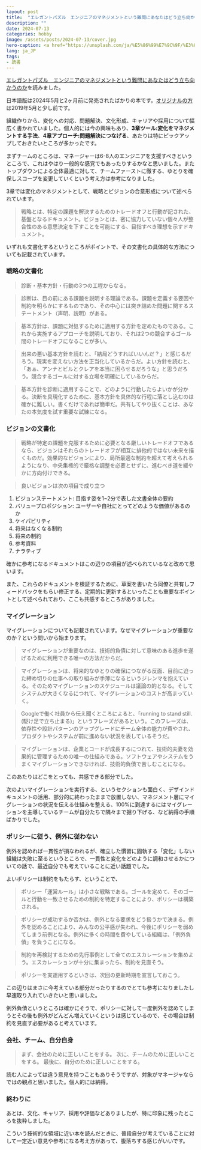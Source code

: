 ```yaml
---
layout: post
title:  "エレガントパズル　エンジニアのマネジメントという難問にあなたはどう立ち向かうのかを読みました"
description: ""
date: 2024-07-13
categories: hobby
image: /assets/posts/2024-07-13/cover.jpg
hero-caption: <a href="https://unsplash.com/ja/%E5%86%99%E7%9C%9F/%E3%83%86%E3%83%BC%E3%83%96%E3%83%AB%E3%81%AE%E4%B8%8A%E3%81%AB%E7%A9%8D%E3%81%BE%E3%82%8C%E3%81%9F%E9%9D%92%E3%81%84%E3%83%91%E3%82%BA%E3%83%AB%E3%81%AE%E3%83%94%E3%83%BC%E3%82%B9-W0YSKWCKDS8?utm_content=creditCopyText&utm_medium=referral&utm_source=unsplash">Unsplash</a>の<a href="https://unsplash.com/ja/@pixelesse?utm_content=creditCopyText&utm_medium=referral&utm_source=unsplash">Ksenia</a>が撮影した写真
lang: ja_JP
tags:
- 読書
---
```


[エレガントパズル　エンジニアのマネジメントという難問にあなたはどう立ち向かうのか](https://amzn.asia/d/0b7jF4Jj)を読みました。

日本語版は2024年5月と2ヶ月前に発売されたばかりの本です。[オリジナルの方](https://amzn.asia/d/030mVEME)は2019年5月と少し前です。

組織作りから、変化への対応、問題解決、文化形成、キャリアや採用について幅広く書かれていました。個人的には今の興味もあり、**3章ツール:変化をマネジメントする手法**、**4章アプローチ:問題解決につなげる**、あたりは特にピックアップしておきたいところが多かったです。

まずチームのところは、マネージャーは6-8人のエンジニアを支援すべきというところで、これはやはり一般的な感覚でもあったりするかなと思いました。またトップダウンによる全体最適に対して、チームファーストに徹する、ゆとりを確保しスコープを変更していくという考え方は参考になりました。

3章では変化のマネジメントとして、戦略とビジョンの合意形成について述べられています。

> 戦略とは、特定の課題を解決するためのトレードオフと行動が記された、基盤となるドキュメント。ビジョンとは、密に協力していない個々人が整合性のある意思決定を下すことを可能にする、目指すべき理想を示すドキュメント。

いずれも文書化するというところがポイントで、その文書化の具体的な方法についても記載されています。

### 戦略の文書化

> 診断・基本方針・行動の3つの工程からなる。

> 診断は、目の前にある課題を説明する理論である。課題を定義する要因や制約を明らかにするものであり、その中心には突き詰めた問題に関するステートメント（声明、説明）がある。

> 基本方針は、課題に対処するために適用する方針を定めたものである。これから実施するアプローチを説明しており、それは2つの競合するゴール間のトレードオフになることが多い。

> 出来の悪い基本方針を読むと、「結局どうすればいいんだ？」と感じるだろう。現実を変えない方法を正当化しているからだ。よい方針を読むと、「あぁ、アンナとビルとクレアを本当に困らせるだろうな」と思うだろう。競合するゴールに対する立場を明確にしているからだ。

> 基本方針を診断に適用することで、どのように行動したらよいかが分かる。決断を具現化するために、基本方針を具体的な行程に落とし込むのは確かに難しい。書くだけであれば簡単だ。共有してやり抜くことは、あなたの本気度を試す重要な試練になる。

### ビジョンの文書化

> 戦略が特定の課題を克服するために必要となる厳しいトレードオフであるなら、ビジョンはそれらのトレードオフが相互に排他的ではない未来を描くものだ。効果的なビジョンにより、局所最適な制約を超えて考えられるようになり、中央集権的で厳格な調整を必要とせずに、進むべき道を緩やかに方向付けできる。

> 良いビジョンは次の項目で成り立つ

1. ビジョンステートメント: 目指す姿を1~2分で表した文書全体の要約
2. バリュープロポジション: ユーザーや自社にとってどのような価値があるのか
3. ケイパビリティ
4. 将来はなくなる制約
5. 将来の制約
6. 参考資料
7. ナラティブ

確かに参考になるドキュメントはこの辺りの項目が述べられているなと改めて思います。

また、これらのドキュメントを検証するために、草案を書いたら同僚と共有しフィードバックをもらい修正する、定期的に更新するといったことも重要なポイントとして述べられており、ここも共感するところがありました。

### マイグレーション

マイグレーションについても記載されています。なぜマイグレーションが重要なのか？という問いから始まります。

> マイグレーションが重要なのは、技術的負債に対して意味のある進歩を遂げるために利用できる唯一の方法だからだ。

> マイグレーションは、将来的なゆとりの確保につながる反面、目前に迫った締め切りの仕事への取り組みが手薄になるというジレンマを抱えている。そのためマイグレーションのスケジュールは議論の的となる。そしてシステムが大きくなるにつれて、マイグレーションのコストが高まっていく。

> Googleで働く社員から伝え聞くところによると、「running to stand still. (駆け足で立ち止まる)」というフレーズがあるという。このフレーズは、依存性や設計パターンのアップグレードにチーム全体の能力が費やされ、プロダクトやシステムが前に進めない状況を表しているそうだ。

> マイグレーションは、企業とコードが成長するにつれて、技術的夫妻を効果的に管理するための唯一の仕組みである。ソフトウェアやシステムをうまくマイグレーションできなければ、技術的負債で苦しむことになる。

このあたりはどこをとっても、共感できる部分でした。

次のよいマイグレーションを実行する、というセクションも面白く、デザインドキュメントの活用、部分的に終わったままで放置しない、マネジメント層にマイグレーションの状況を伝える仕組みを整える、100%に到達するにはマイグレーションを主導しているチームが自分たちで隅々まで掘り下げる、など納得の手順ばかりでした。

### ポリシーに従う、例外に従わない

例外を認めれば一貫性が損なわれるが、確立した慣習に固執する「変化」しない組織は失敗に至るというところで、一貫性と変化をどのように調和させるかについての話で、最近自分でも考えていることに近い話題でした。

よいポリシーは制約をもたらす、ということで、

> ポリシー「運営ルール」は小さな戦略である。ゴールを定めて、そのゴールと行動を一致させるための制約を特定することにより、ポリシーは構築される。

> ポリシーが成功するか否かは、例外となる要求をどう扱うかで決まる。例外を認めることにより、みんなの公平感が失われ、今後にポリシーを弱めてしまう前例となる。例外に多くの時間を費やしている組織は、「例外負債」を負うことになる。

> 制約を再検討するための先行事例として全てのエスカレーションを集めよう。エスカレーションが十分に集まったら、制約を見直そう。

> ポリシーを実運用するといきは、次回の更新時期を宣言しておこう。

この辺りはまさに今考えている部分だったりするのでとても参考になりましたし早速取り入れていきたいと思いました。

例外負債というところは確かにそうで、ポリシーに対して一度例外を認めてしまうとその後も例外がどんどん増えていくというは感じているので、その場合は制約を見直す必要があると考えています。

### 会社、チーム、自分自身

> まず、会社のために正しいことをする。
> 次に、チームのために正しいことをする。
> 最後に、自分のために正しいことをする。

読む人によっては違う意見を持つこともありそうですが、対象がマネージャならではの観点と思いました。個人的には納得。

### 終わりに

あとは、文化、キャリア、採用や評価などありましたが、特に印象に残ったところを抜粋しました。

こういう技術的な領域に近い本を読んだときに、普段自分が考えていることに対して一定近い意見や参考になる考え方があって、腹落ちする感じがいいです。